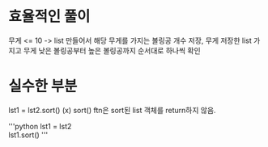 # 효율적인 풀이
무게 <= 10 -> list 만들어서 해당 무게를 가지는 볼링공 개수 저장, 무게 저장한 list 가지고 무게 낮은 볼링공부터 높은 볼링공까지 순서대로 하나씩 확인

# 실수한 부분
lst1 = lst2.sort() (x) sort() ftn은 sort된 list 객체를 return하지 않음.

'''python
lst1 = lst2  
lst1.sort()
'''